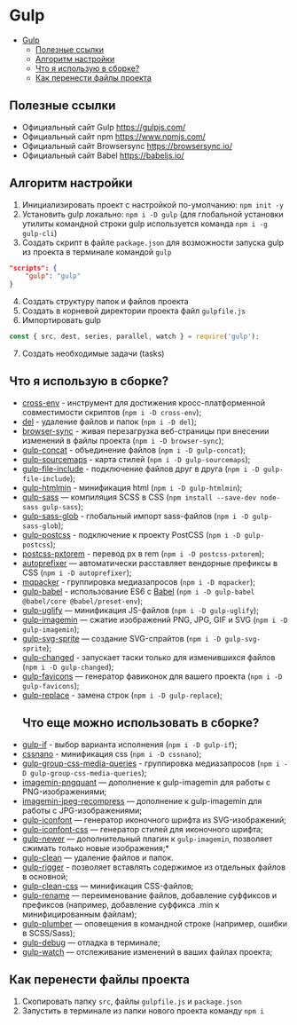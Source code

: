 # Gulp

- [Gulp](#gulp)
  - [Полезные ссылки](#полезные-ссылки)
  - [Алгоритм настройки](#алгоритм-настройки)
  - [Что я использую в сборке?](#что-я-использую-в-сборке)
  - [Как перенести файлы проекта](#как-перенести-файлы-проекта)

## Полезные ссылки
* Официальный сайт Gulp https://gulpjs.com/ 
* Официальный сайт npm https://www.npmjs.com/ 
* Официальный сайт Browsersync https://browsersync.io/ 
* Официальный сайт Babel https://babeljs.io/

## Алгоритм настройки
1. Инициализировать проект с настройкой по-умолчанию: `npm init -y`
2. Установить gulp локально: `npm i -D gulp`
   (для глобальной установки утилиты командной строки gulp используется команда `npm i -g gulp-cli`)
3. Создать скрипт в файле `package.json` для возможности запуска gulp из проекта в терминале командой `gulp`   
```json
"scripts": {
    "gulp": "gulp"
}
```
4. Создать структуру папок и файлов проекта
5. Создать в корневой директории проекта файл `gulpfile.js` 
6. Импортировать gulp 
```javascript
const { src, dest, series, parallel, watch } = require('gulp');
```
7. Создать необходимые задачи (tasks)

## Что я использую в сборке?
* [cross-env](https://www.npmjs.com/package/cross-env) - инструмент для достижения кросс-платформенной совместимости скриптов (`npm i -D cross-env`);
* [del](https://www.npmjs.com/package/del) - удаление файлов и папок (`npm i -D del`);
* [browser-sync](https://browsersync.io/docs/gulp) - живая перезагрузка веб-страницы при внесении изменений в файлы проекта (`npm i -D browser-sync`);
* [gulp-concat](https://www.npmjs.com/package/gulp-concat) - объединение файлов (`npm i -D gulp-concat`);
* [gulp-sourcemaps](https://www.npmjs.com/package/gulp-sourcemaps) - карта стилей (`npm i -D gulp-sourcemaps`);
* [gulp-file-include](https://www.npmjs.com/package/gulp-file-include) - подключение файлов друг в друга (`npm i -D gulp-file-include`);
* [gulp-htmlmin](https://www.npmjs.com/package/gulp-htmlmin) - минификация html (`npm i -D gulp-htmlmin`);
* [gulp-sass](https://www.npmjs.com/package/gulp-sass) — компиляция SCSS в CSS (`npm install --save-dev node-sass gulp-sass`);
* [gulp-sass-glob](https://www.npmjs.com/package/gulp-sass-glob) - глобальный импорт sass-файлов (`npm i -D gulp-sass-glob`);
* [gulp-postcss](https://www.npmjs.com/package/gulp-postcss) - подключение к проекту PostCSS (`npm i -D gulp-postcss`);
* [postcss-pxtorem](https://www.npmjs.com/package/postcss-pxtorem) - перевод px в rem (`npm i -D postcss-pxtorem`); 
* [autoprefixer](https://www.npmjs.com/package/autoprefixer) — автоматически расставляет вендорные префиксы в CSS (`npm i -D autoprefixer`);
* [mqpacker](https://www.npmjs.com/package/mqpacker) - группировка медиазапросов (`npm i -D mqpacker`);
* [gulp-babel](https://www.npmjs.com/package/gulp-babel) - использование ES6 с [Babel](https://babeljs.io/) (`npm i -D gulp-babel @babel/core @babel/preset-env`);
* [gulp-uglify](https://www.npmjs.com/package/gulp-uglify) — минификация JS-файлов (`npm i -D gulp-uglify`);
* [gulp-imagemin](https://www.npmjs.com/package/gulp-imagemin) — сжатие изображений PNG, JPG, GIF и SVG (`npm i -D gulp-imagemin`);
* [gulp-svg-sprite](https://www.npmjs.com/package/gulp-svg-sprite) — создание SVG-спрайтов (`npm i -D gulp-svg-sprite`);
* [gulp-changed](https://www.npmjs.com/package/gulp-changed) - запускает таски только для изменившихся файлов (`npm i -D gulp-changed`);
* [gulp-favicons](https://github.com/evilebottnawi/favicons) — генератор фавиконок для вашего проекта (`npm i -D gulp-favicons`);
* [gulp-replace](https://www.npmjs.com/package/gulp-replace) - замена строк (`npm i -D gulp-replace`);
    ## Что еще можно использовать в сборке?
* [gulp-if](https://www.npmjs.com/package/gulp-if) - выбор варианта исполнения (`npm i -D gulp-if`);
* [cssnano](https://www.npmjs.com/package/cssnano) - минификация css (`npm i -D cssnano`); 
* [gulp-group-css-media-queries](https://www.npmjs.com/package/gulp-group-css-media-queries) - группировка медиазапросов (`npm i -D gulp-group-css-media-queries`);
* [imagemin-pngquant](https://www.npmjs.com/package/imagemin-pngquant) — дополнение к gulp-imagemin для работы с PNG-изображениями;
* [imagemin-jpeg-recompress](https://www.npmjs.com/package/imagemin-jpeg-recompress) — дополнение к gulp-imagemin для работы с JPG-изображениями;
* [gulp-iconfont](https://www.npmjs.com/package/gulp-iconfont) — генератор иконочного шрифта из SVG-изображений;
* [gulp-iconfont-css](https://www.npmjs.com/package/gulp-iconfont-css) — генератор стилей для иконочного шрифта;
* [gulp-newer](https://www.npmjs.com/package/gulp-newer) — дополнительный плагин к ```gulp-imagemin```, позволяет сжимать только новые изображения;* 
* [gulp-clean](https://www.npmjs.com/package/gulp-clean) — удаление файлов и папок.
* [gulp-rigger](https://www.npmjs.com/package/gulp-rigger) - позволяет вставлять содержимое из отдельных файлов в основной;
* [gulp-clean-css](https://www.npmjs.com/package/gulp-clean-css) — минификация CSS-файлов;
* [gulp-rename](https://www.npmjs.com/package/gulp-rename) — переименование файлов, добавление суффиксов и префиксов (например, добавление суффикса .min к минифицированным файлам);
* [gulp-plumber](https://www.npmjs.com/package/gulp-plumber) — оповещения в командной строке (например, ошибки в SCSS/Sass);
* [gulp-debug](https://www.npmjs.com/package/gulp-debug) — отладка в терминале;
* [gulp-watch](https://www.npmjs.com/package/gulp-watch) — отслеживание изменений в ваших файлах проекта;
## Как перенести файлы проекта
1. Скопировать папку `src`, файлы `gulpfile.js` и `package.json`
2. Запустить в терминале из папки нового проекта команду `npm i`
